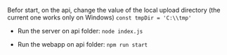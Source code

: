 
Befor start, on the api, change the value of the local upload directory (the current one works only on Windows)
```const tmpDir = 'C:\\tmp'```


 
 - Run the server on api folder:
 ```node index.js```

 - Run the webapp on api folder:
 ```npm run start```
